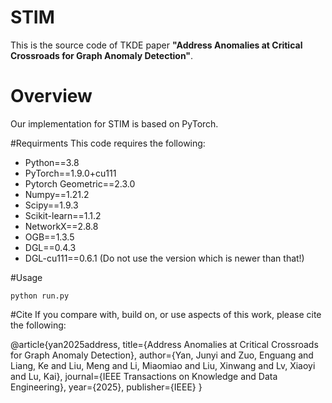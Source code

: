 # STIM

This is the source code of TKDE paper **"Address Anomalies at Critical Crossroads for Graph Anomaly Detection"**.

# Overview
Our implementation for STIM is based on PyTorch. 


#Requirments
This code requires the following:

- Python==3.8
- PyTorch==1.9.0+cu111
- Pytorch Geometric==2.3.0
- Numpy==1.21.2
- Scipy==1.9.3
- Scikit-learn==1.1.2
- NetworkX==2.8.8
- OGB==1.3.5
- DGL==0.4.3 
- DGL-cu111==0.6.1 (Do not use the version which is newer than that!)

#Usage

```
python run.py
```

#Cite
If you compare with, build on, or use aspects of this work, please cite the following:

@article{yan2025address,
  title={Address Anomalies at Critical Crossroads for Graph Anomaly Detection},
  author={Yan, Junyi and Zuo, Enguang and Liang, Ke and Liu, Meng and Li, Miaomiao and Liu, Xinwang and Lv, Xiaoyi and Lu, Kai},
  journal={IEEE Transactions on Knowledge and Data Engineering},
  year={2025},
  publisher={IEEE}
}